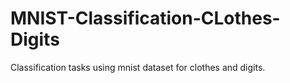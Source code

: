 # MNIST-Classification-CLothes-Digits
Classification tasks using mnist dataset for clothes and digits.
